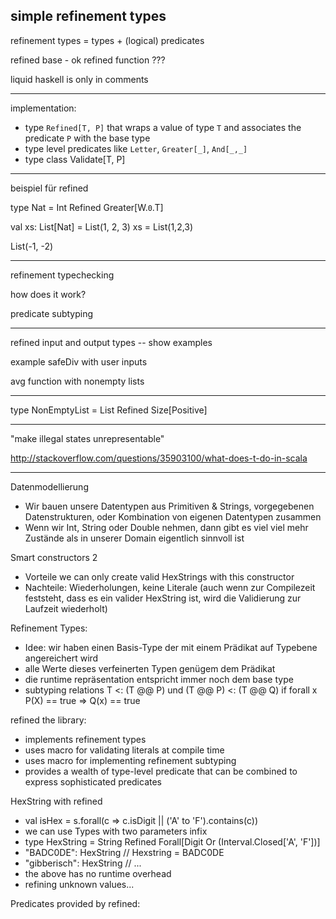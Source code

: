 simple refinement types
-----------------------
refinement types = types + (logical) predicates

refined base - ok
refined function ???

liquid haskell is only in comments

---
implementation:
* type `Refined[T, P]` that wraps a value of type `T` and associates the predicate `P` with the base type
* type level predicates like `Letter`, `Greater[_]`, `And[_,_]`
* type class Validate[T, P] 

----

beispiel für refined

type Nat = Int Refined Greater[W.`0`.T]

val xs: List[Nat] = List(1, 2, 3)
xs = List(1,2,3)


List(-1, -2)

---

refinement typechecking

how does it work?

predicate subtyping

---

refined input and output types -- show examples

example safeDiv with user inputs

avg function with nonempty lists

---

type NonEmptyList = List Refined Size[Positive]


---

"make illegal states unrepresentable"

http://stackoverflow.com/questions/35903100/what-does-t-do-in-scala

---

Datenmodellierung
- Wir bauen unsere Datentypen aus Primitiven & Strings, vorgegebenen
  Datenstrukturen, oder Kombination von eigenen Datentypen zusammen
- Wenn wir Int, String oder Double nehmen, dann gibt es viel viel mehr
  Zustände als in unserer Domain eigentlich sinnvoll ist

Smart constructors 2
- Vorteile we can only create valid HexStrings with this constructor
- Nachteile: Wiederholungen, keine Literale (auch wenn zur Compilezeit
  feststeht, dass es ein valider HexString ist, wird die Validierung
 zur Laufzeit wiederholt)

Refinement Types:
- Idee: wir haben einen Basis-Type der mit einem  Prädikat auf Typebene
  angereichert wird
- alle Werte dieses verfeinerten Typen genügem dem Prädikat
- die runtime repräsentation entspricht immer noch dem base type
- subtyping relations T <: (T @@ P) und (T @@ P) <: (T @@ Q)
  if forall x P(X) == true => Q(x) == true

refined the library:
- implements refinement types
- uses macro for validating literals at compile time
- uses macro for implementing refinement subtyping
- provides a wealth of type-level predicate that can be combined
  to express sophisticated predicates

HexString with refined
  * val isHex = s.forall(c => c.isDigit || ('A' to 'F').contains(c))
  * we can use Types with two parameters infix
  * type HexString = String Refined Forall[Digit Or (Interval.Closed['A', 'F'])]
  * "BADC0DE": HexString // Hexstring = BADC0DE
  * "gibberisch": HexString // ...
  * the above has no runtime overhead
  * refining unknown values...
  
Predicates provided by refined:

